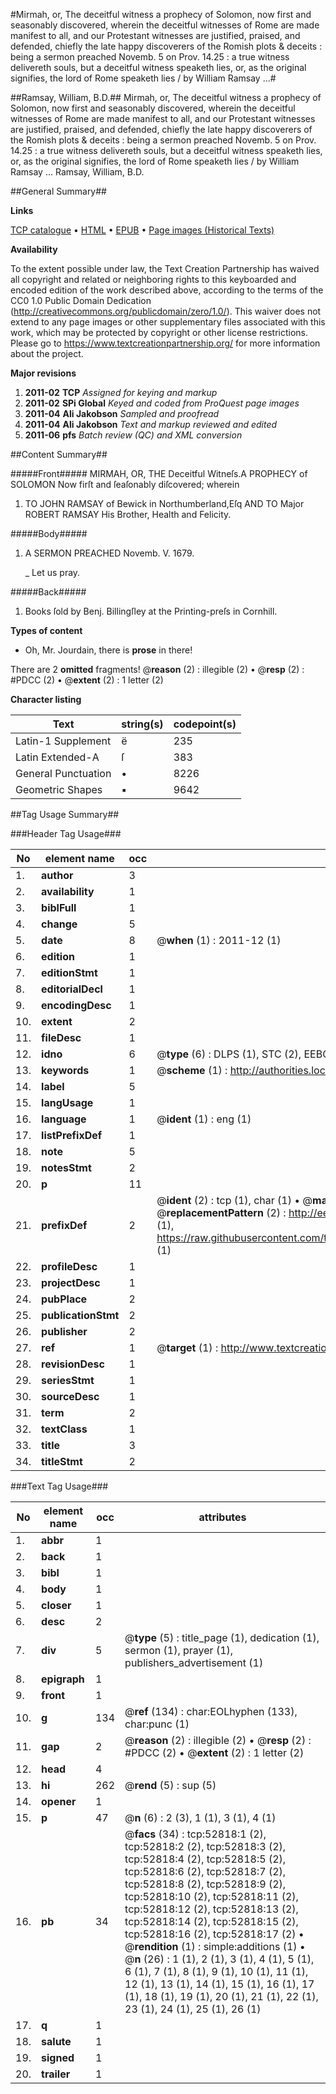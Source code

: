 #Mirmah, or, The deceitful witness a prophecy of Solomon, now first and seasonably discovered, wherein the deceitful witnesses of Rome are made manifest to all, and our Protestant witnesses are justified, praised, and defended, chiefly the late happy discoverers of the Romish plots & deceits : being a sermon preached Novemb. 5 on Prov. 14.25 : a true witness delivereth souls, but a deceitful witness speaketh lies, or, as the original signifies, the lord of Rome speaketh lies / by William Ramsay ...#

##Ramsay, William, B.D.##
Mirmah, or, The deceitful witness a prophecy of Solomon, now first and seasonably discovered, wherein the deceitful witnesses of Rome are made manifest to all, and our Protestant witnesses are justified, praised, and defended, chiefly the late happy discoverers of the Romish plots & deceits : being a sermon preached Novemb. 5 on Prov. 14.25 : a true witness delivereth souls, but a deceitful witness speaketh lies, or, as the original signifies, the lord of Rome speaketh lies / by William Ramsay ...
Ramsay, William, B.D.

##General Summary##

**Links**

[TCP catalogue](http://www.ota.ox.ac.uk/tcp/)  • 
[HTML](http://tei.it.ox.ac.uk/tcp/Texts-HTML/free/A57/A57829.html)  • 
[EPUB](http://tei.it.ox.ac.uk/tcp/Texts-EPUB/free/A57/A57829.epub) • 
[Page images (Historical Texts)](https://historicaltexts.jisc.ac.uk/eebo-12033581e)

**Availability**

To the extent possible under law, the Text Creation Partnership has waived all copyright and related or neighboring rights to this keyboarded and encoded edition of the work described above, according to the terms of the CC0 1.0 Public Domain Dedication (http://creativecommons.org/publicdomain/zero/1.0/). This waiver does not extend to any page images or other supplementary files associated with this work, which may be protected by copyright or other license restrictions. Please go to https://www.textcreationpartnership.org/ for more information about the project.

**Major revisions**

1. __2011-02__ __TCP__ *Assigned for keying and markup*
1. __2011-02__ __SPi Global__ *Keyed and coded from ProQuest page images*
1. __2011-04__ __Ali Jakobson__ *Sampled and proofread*
1. __2011-04__ __Ali Jakobson__ *Text and markup reviewed and edited*
1. __2011-06__ __pfs__ *Batch review (QC) and XML conversion*

##Content Summary##

#####Front#####
MIRMAH, OR, THE Deceitful Witneſs.A PROPHECY of SOLOMON Now firſt and ſeaſonably diſcovered; wherein
1. TO JOHN RAMSAY of Bewick in Northumberland,Eſq AND TO Major ROBERT RAMSAY His Brother, Health and Felicity.

#####Body#####

1. A SERMON PREACHED Novemb. V. 1679.

    _ Let us pray.

#####Back#####

1. Books ſold by Benj. Billingſley at the Printing-preſs in Cornhill.

**Types of content**

  * Oh, Mr. Jourdain, there is **prose** in there!

There are 2 **omitted** fragments! 
 @__reason__ (2) : illegible (2)  •  @__resp__ (2) : #PDCC (2)  •  @__extent__ (2) : 1 letter (2)

**Character listing**


|Text|string(s)|codepoint(s)|
|---|---|---|
|Latin-1 Supplement|ë|235|
|Latin Extended-A|ſ|383|
|General Punctuation|•|8226|
|Geometric Shapes|▪|9642|

##Tag Usage Summary##

###Header Tag Usage###

|No|element name|occ|attributes|
|---|---|---|---|
|1.|__author__|3||
|2.|__availability__|1||
|3.|__biblFull__|1||
|4.|__change__|5||
|5.|__date__|8| @__when__ (1) : 2011-12 (1)|
|6.|__edition__|1||
|7.|__editionStmt__|1||
|8.|__editorialDecl__|1||
|9.|__encodingDesc__|1||
|10.|__extent__|2||
|11.|__fileDesc__|1||
|12.|__idno__|6| @__type__ (6) : DLPS (1), STC (2), EEBO-CITATION (1), OCLC (1), VID (1)|
|13.|__keywords__|1| @__scheme__ (1) : http://authorities.loc.gov/ (1)|
|14.|__label__|5||
|15.|__langUsage__|1||
|16.|__language__|1| @__ident__ (1) : eng (1)|
|17.|__listPrefixDef__|1||
|18.|__note__|5||
|19.|__notesStmt__|2||
|20.|__p__|11||
|21.|__prefixDef__|2| @__ident__ (2) : tcp (1), char (1)  •  @__matchPattern__ (2) : ([0-9\-]+):([0-9IVX]+) (1), (.+) (1)  •  @__replacementPattern__ (2) : http://eebo.chadwyck.com/downloadtiff?vid=$1&page=$2 (1), https://raw.githubusercontent.com/textcreationpartnership/Texts/master/tcpchars.xml#$1 (1)|
|22.|__profileDesc__|1||
|23.|__projectDesc__|1||
|24.|__pubPlace__|2||
|25.|__publicationStmt__|2||
|26.|__publisher__|2||
|27.|__ref__|1| @__target__ (1) : http://www.textcreationpartnership.org/docs/. (1)|
|28.|__revisionDesc__|1||
|29.|__seriesStmt__|1||
|30.|__sourceDesc__|1||
|31.|__term__|2||
|32.|__textClass__|1||
|33.|__title__|3||
|34.|__titleStmt__|2||


###Text Tag Usage###

|No|element name|occ|attributes|
|---|---|---|---|
|1.|__abbr__|1||
|2.|__back__|1||
|3.|__bibl__|1||
|4.|__body__|1||
|5.|__closer__|1||
|6.|__desc__|2||
|7.|__div__|5| @__type__ (5) : title_page (1), dedication (1), sermon (1), prayer (1), publishers_advertisement (1)|
|8.|__epigraph__|1||
|9.|__front__|1||
|10.|__g__|134| @__ref__ (134) : char:EOLhyphen (133), char:punc (1)|
|11.|__gap__|2| @__reason__ (2) : illegible (2)  •  @__resp__ (2) : #PDCC (2)  •  @__extent__ (2) : 1 letter (2)|
|12.|__head__|4||
|13.|__hi__|262| @__rend__ (5) : sup (5)|
|14.|__opener__|1||
|15.|__p__|47| @__n__ (6) : 2 (3), 1 (1), 3 (1), 4 (1)|
|16.|__pb__|34| @__facs__ (34) : tcp:52818:1 (2), tcp:52818:2 (2), tcp:52818:3 (2), tcp:52818:4 (2), tcp:52818:5 (2), tcp:52818:6 (2), tcp:52818:7 (2), tcp:52818:8 (2), tcp:52818:9 (2), tcp:52818:10 (2), tcp:52818:11 (2), tcp:52818:12 (2), tcp:52818:13 (2), tcp:52818:14 (2), tcp:52818:15 (2), tcp:52818:16 (2), tcp:52818:17 (2)  •  @__rendition__ (1) : simple:additions (1)  •  @__n__ (26) : 1 (1), 2 (1), 3 (1), 4 (1), 5 (1), 6 (1), 7 (1), 8 (1), 9 (1), 10 (1), 11 (1), 12 (1), 13 (1), 14 (1), 15 (1), 16 (1), 17 (1), 18 (1), 19 (1), 20 (1), 21 (1), 22 (1), 23 (1), 24 (1), 25 (1), 26 (1)|
|17.|__q__|1||
|18.|__salute__|1||
|19.|__signed__|1||
|20.|__trailer__|1||
